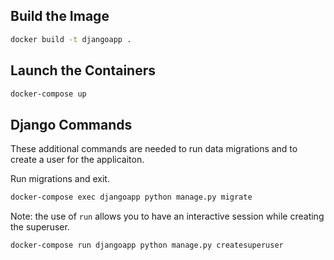 ## Build the Image

```bash
docker build -t djangoapp .
```

## Launch the Containers

```bash
docker-compose up
```

## Django Commands

These additional commands are needed to run data migrations and to create a user for the applicaiton.

Run migrations and exit.
```bash
docker-compose exec djangoapp python manage.py migrate
```

Note: the use of `run` allows you to have an interactive session while creating the superuser.
```bash
docker-compose run djangoapp python manage.py createsuperuser
```

